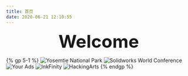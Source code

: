 ```yaml
---
title: 首页
date: 2020-06-21 12:10:55
---
```


**<center><font size=10>Welcome</font></center>**

{% gp 5-1 %}
![Yosemtie National Park](https://s1.ax1x.com/2020/06/21/N39hm6.jpg)
![Solidworks World Conference](https://s1.ax1x.com/2020/06/21/N39WOx.jpg)
![Your Ads](https://s1.ax1x.com/2020/06/21/N395TO.png)
![InkFinity](https://s1.ax1x.com/2020/06/21/N39R61.jpg)
![HackingArts](https://s1.ax1x.com/2020/06/21/N3940K.jpg)
{% endgp %}